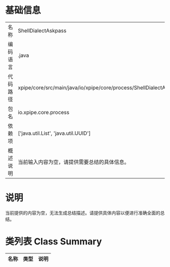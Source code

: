 # 基础信息

|      |      |
|------|------|
| 名称 | ShellDialectAskpass |
| 编码语言 | .java |
| 代码路径 | xpipe/core/src/main/java/io/xpipe/core/process/ShellDialectAskpass.java |
| 包名 | io.xpipe.core.process |
| 依赖项 | ['java.util.List', 'java.util.UUID'] |
| 概述说明 | 当前输入内容为空，请提供需要总结的具体信息。 |

# 说明

当前提供的内容为空，无法生成总结描述。请提供具体内容以便进行准确全面的总结。

# 类列表 Class Summary

| 名称   | 类型  | 说明 |
|-------|------|-------------|




